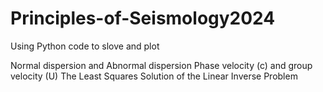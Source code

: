 # Principles-of-Seismology2024

Using Python code to slove and plot

Normal dispersion and Abnormal dispersion
Phase velocity (c) and group velocity (U)
The Least Squares Solution of the Linear Inverse Problem
